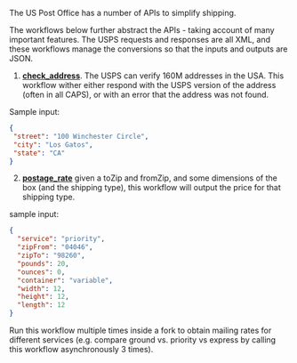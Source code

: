 The US Post Office has a number of APIs to simplify shipping.

The workflows below further abstract the APIs - taking account of many important features. The USPS requests and responses are all XML, and these workflows manage the conversions so that the inputs and outputs are JSON.

1. [**check_address**](https://github.com/conductor-sdk/conductor-examples/blob/main/US_post_office/check_address.json).  The USPS can verify 160M addresses in the USA.  This workflow wither either respond with the USPS version of the address (often in all CAPS), or with an error that the address was not found.

Sample input:

 ```json
{
  "street": "100 Winchester Circle",
  "city": "Los Gatos",
  "state": "CA"
}
 ```


2. [**postage_rate**](https://github.com/conductor-sdk/conductor-examples/blob/main/US_post_office/postage_rate.json) given a toZip and fromZip, and some dimensions of the box (and the shipping type), this workflow will output the price for that shipping type.

sample input:
```json
{
  "service": "priority",
  "zipFrom": "04046",
  "zipTo": "98260",
  "pounds": 20,
  "ounces": 0,
  "container": "variable",
  "width": 12,
  "height": 12,
  "length": 12
}
```

Run this workflow multiple times inside a fork to obtain mailing rates for different services (e.g. compare ground vs. priority vs express by calling this workflow asynchronously 3 times).